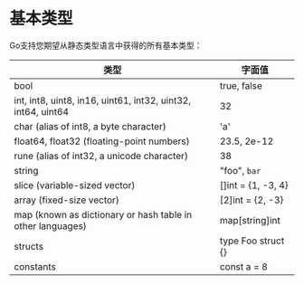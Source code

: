 # 基本类型

Go支持您期望从静态类型语言中获得的所有基本类型：

|    类型                                                            | 字面值        |
| ------------------------------------------------------------------ | ------------ |
| bool                                                               |  true, false |
| int, int8, uint8, in16, uint61, int32, uint32, int64, uint64       |  32          |
| char (alias of int8, a byte character)                             |  'a'         |
| float64, float32 (floating-point numbers)                          |  23.5, 2e-12 |
| rune (alias of int32, a unicode character)                         |  38          |
| string                                                             |  "foo", `bar`       |
| slice (variable-sized vector)                                      |  []int = {1, -3, 4} |
| array (fixed-size vector)                                          |  [2]int = {2, -3}   |
| map (known as dictionary or hash table in other languages)         |  map[string]int     |
| structs                                                            |  type Foo struct {} |
| constants                                                          |  const a = 8 |
